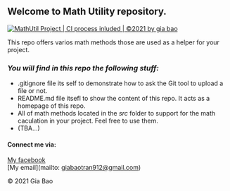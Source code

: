 ## Welcome to Math Utility repository.

[![MathUtil Project | CI process inluded | ©2021 by gia bao](https://github.com/TranGiaBao-2000/math-util/actions/workflows/mathutil-ci-action.yml/badge.svg)](https://github.com/TranGiaBao-2000/math-util/actions/workflows/mathutil-ci-action.yml)

This repo offers varios math methods those are used as a helper for your project.

### *_You will find in this repo the following stuff:_*

- .gitignore file its self to demonstrate how to ask the Git tool to upload a file or not.
- README.md file itsefl to show the content of this repo. It acts as a homepage of this repo.
- All of math methods located in the _src_ folder to support for the math caculation in your project. Feel free to use them.
- (TBA...)

#### Connect me via:

[My facebook](https://www.facebook.com/tran.giabao.3367174/)  
[My email](mailto: giabaotran912@gmail.com)



© 2021 Gia Bao
